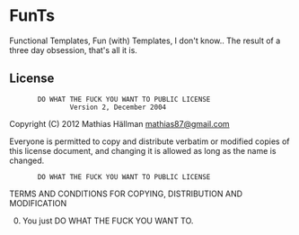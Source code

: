 FunTs
=====

Functional Templates, Fun (with) Templates, I don't know.. The result of a three day obsession, that's all it is.

License
-------

           DO WHAT THE FUCK YOU WANT TO PUBLIC LICENSE
                   Version 2, December 2004

Copyright (C) 2012 Mathias Hällman <mathias87@gmail.com>

Everyone is permitted to copy and distribute verbatim or modified
copies of this license document, and changing it is allowed as long
as the name is changed.

           DO WHAT THE FUCK YOU WANT TO PUBLIC LICENSE
  TERMS AND CONDITIONS FOR COPYING, DISTRIBUTION AND MODIFICATION

 0. You just DO WHAT THE FUCK YOU WANT TO.
